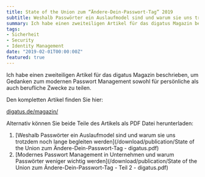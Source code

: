 ```yaml
---
title: State of the Union zum “Ändere-Dein-Passwort-Tag” 2019
subtitle: Weshalb Passwörter ein Auslaufmodel sind und warum sie uns trotzdem noch lange begleiten werden
summary: Ich habe einen zweiteiligen Artikel für das digatus Magazin beschrieben, um Gedanken zum modernen Passwort Management sowohl für persönliche als auch berufliche Zwecke zu teilen.
tags:
- Sicherheit
- Security
- Identity Management
date: "2019-02-01T00:00:00Z"
featured: true
---
```


Ich habe einen zweiteiligen Artikel für das digatus Magazin beschrieben, um Gedanken zum modernen Passwort Management sowohl für persönliche als auch berufliche Zwecke zu teilen.

Den kompletten Artikel finden Sie hier:

[digatus.de/magazin/](https://digatus.de/weshalb-passwoerter-ein-auslaufmodel-sind-und-warum-sie-uns-trotzdem-noch-lange-begleiten-werden/)

Alternativ können Sie beide Teile des Artikels als PDF Datei herunterladen:

1. [Weshalb Passwörter ein Auslaufmodel sind und warum sie uns trotzdem noch lange begleiten werden](/download/publication/State of the Union zum Ändere-Dein-Passwort-Tag - digatus.pdf)
2. [Modernes Passwort Management in Unternehmen und warum Passwörter weniger wichtig werden](/download/publication/State of the Union zum Ändere-Dein-Passwort-Tag - Teil 2 - digatus.pdf)
